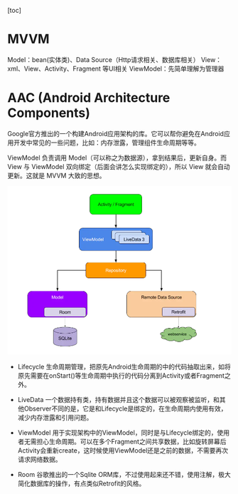 [toc]

# MVVM

 Model：bean(实体类)、Data Source（Http请求相关、数据库相关）
 		View：xml、View、Activity、Fragment 等UI相关
		 ViewModel：先简单理解为管理器

# AAC (Android Architecture Components)

Google官方推出的一个构建Android应用架构的库。它可以帮你避免在Android应用开发中常见的一些问题，比如：内存泄露，管理组件生命周期等等。

ViewModel 负责调用 Model（可以称之为数据源），拿到结果后，更新自身。而 View 与 ViewModel 双向绑定（后面会讲怎么实现绑定的），所以 View 就会自动更新。这就是 MVVM 大致的思想。

![img](https://raw.githubusercontent.com/yanyi5496/yanyi5496.github.io/image/markdown/5278680-6c4cdcfa06dda276.png)

-   Lifecycle
     生命周期管理，把原先Android生命周期的中的代码抽取出来，如将原先需要在onStart()等生命周期中执行的代码分离到Activity或者Fragment之外。

-   LiveData
     一个数据持有类，持有数据并且这个数据可以被观察被监听，和其他Observer不同的是，它是和Lifecycle是绑定的，在生命周期内使用有效，减少内存泄露和引用问题。

-   ViewModel
     用于实现架构中的ViewModel，同时是与Lifecycle绑定的，使用者无需担心生命周期。可以在多个Fragment之间共享数据，比如旋转屏幕后Activity会重新create，这时候使用ViewModel还是之前的数据，不需要再次请求网络数据。

-   Room
     谷歌推出的一个Sqlite ORM库，不过使用起来还不错，使用注解，极大简化数据库的操作，有点类似Retrofit的风格。

